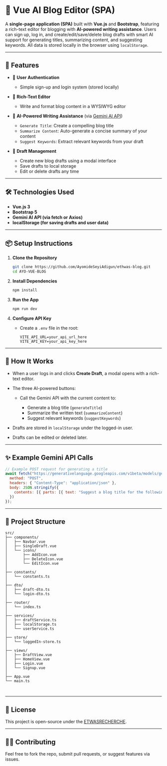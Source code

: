  
# 📝 Vue AI Blog Editor (SPA)

A **single-page application (SPA)** built with **Vue.js** and **Bootstrap**, featuring a rich-text editor for blogging with **AI-powered writing assistance**. Users can sign up, log in, and create/edit/save/delete blog drafts with smart AI support for generating titles, summarizing content, and suggesting keywords. All data is stored locally in the browser using `localStorage`.

---

## 🚀 Features

* 🔐 **User Authentication**

  * Simple sign-up and login system (stored locally)

* 📝 **Rich-Text Editor**

  * Write and format blog content in a WYSIWYG editor

* 🤖 **AI-Powered Writing Assistance** (via [Gemini AI API](https://ai.google.dev/))

  * `Generate Title`: Create a compelling blog title
  * `Summarize Content`: Auto-generate a concise summary of your content
  * `Suggest Keywords`: Extract relevant keywords from your draft

* 💾 **Draft Management**

  * Create new blog drafts using a modal interface
  * Save drafts to local storage
  * Edit or delete drafts any time

---

 

## 🛠️ Technologies Used

* **Vue.js 3**
* **Bootstrap 5**
* **Gemini AI API (via fetch or Axios)**
* **localStorage (for saving drafts and user data)**

---

## 📦 Setup Instructions

1. **Clone the Repository**

   ```bash
   git clone https://github.com/AyomideSeyiAdigun/ethwas-blog.git
   cd AYO-VUE-BLOG
   ```

2. **Install Dependencies**

   ```bash
   npm install
   ```

3. **Run the App**

   ```bash
   npm run dev
   ```

4. **Configure API Key**

   * Create a `.env` file in the root:

     ```
     VITE_API_URL=your_api_url_here
     VITE_API_KEY=your_api_key_here
     ```
   

---

## 🧠 How It Works

* When a user logs in and clicks **Create Draft**, a modal opens with a rich-text editor.
* The three AI-powered buttons:

  * Call the Gemini API with the current content to:

    * Generate a blog title (`generateTitle`)
    * Summarize the written text (`summarizeContent`)
    * Suggest relevant keywords (`suggestKeywords`)
* Drafts are stored in `localStorage` under the logged-in user.
* Drafts can be edited or deleted later.

---

## ✨ Example Gemini API Calls

```js
// Example POST request for generating a title
await fetch("https://generativelanguage.googleapis.com/v1beta/models/gemini-pro:generateContent?key=YOUR_API_KEY", {
  method: "POST",
  headers: { "Content-Type": "application/json" },
  body: JSON.stringify({
    contents: [{ parts: [{ text: "Suggest a blog title for the following content: ..." }] }]
  })
});
```

---

## 📁 Project Structure

```
src/
├── components/
│   ├── Navbar.vue
│   ├── SingleDraft.vue
│   └── icons/
│       ├── AddIcon.vue
│       ├── DeleteIcon.vue
│       └── EditIcon.vue
│
├── constants/
│   └── constants.ts
│
├── dto/
│   ├── draft-dto.ts
│   └── login-dto.ts
│
├── router/
│   └── index.ts
│
├── services/
│   ├── draftService.ts
│   ├── localStorage.ts
│   └── userService.ts
│
├── store/
│   └── loggedIn-store.ts
│
├── views/
│   ├── DraftView.vue
│   ├── HomeView.vue
│   ├── Login.vue
│   └── Signup.vue
│
├── App.vue
└── main.ts



```

---

## 📄 License

This project is open-source under the [ETWASRECHERCHE](LICENSE).

---

## 🙋‍♀️ Contributing

Feel free to fork the repo, submit pull requests, or suggest features via issues.

 